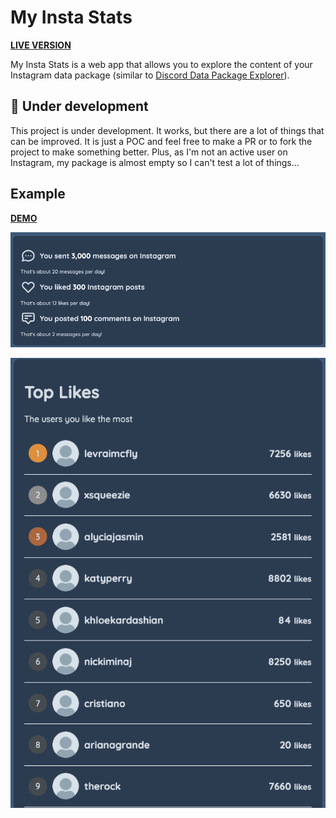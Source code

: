 # My Insta Stats

**[LIVE VERSION](https://my-insta-stats.netlify.app)**

My Insta Stats is a web app that allows you to explore the content of your Instagram data package (similar to [Discord Data Package Explorer](https://github.com/Androz2091/discord-data-package-explorer)).

## 🚧 Under development

This project is under development. It works, but there are a lot of things that can be improved. It is just a POC and feel free to make a PR or to fork the project to make something better. Plus, as I'm not an active user on Instagram, my package is almost empty so I can't test a lot of things...

## Example

**[DEMO](https://my-insta-stats.netlify.app/?demo)**

![examplefun](./example-fun.png)

![examplelikes](./example-likes.png)
